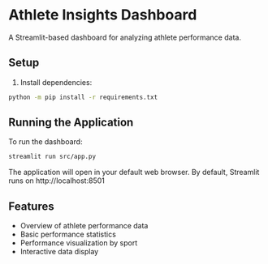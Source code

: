 # Athlete Insights Dashboard

A Streamlit-based dashboard for analyzing athlete performance data.

## Setup

1. Install dependencies:
```bash
python -m pip install -r requirements.txt
```

## Running the Application

To run the dashboard:
```bash
streamlit run src/app.py
```

The application will open in your default web browser. By default, Streamlit runs on http://localhost:8501

## Features

- Overview of athlete performance data
- Basic performance statistics
- Performance visualization by sport
- Interactive data display